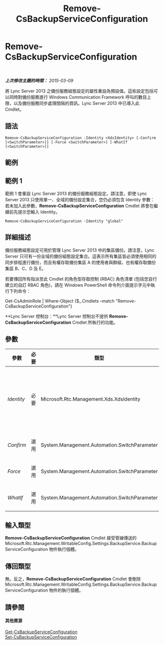 ﻿---
title: Remove-CsBackupServiceConfiguration
TOCTitle: Remove-CsBackupServiceConfiguration
ms:assetid: 56bbf0a2-20cf-4f1e-b305-3521659eb909
ms:mtpsurl: https://technet.microsoft.com/zh-tw/library/JJ204903(v=OCS.15)
ms:contentKeyID: 49290964
ms.date: 08/10/2015
mtps_version: v=OCS.15
ms.translationtype: HT
---

# Remove-CsBackupServiceConfiguration

 

_**上次修改主題的時間：** 2015-03-09_

將 Lync Server 2013 之備份服務組態設定的屬性重設為預設值。這些設定包括可以同時對備份服務進行 Windows Communication Framework 呼叫的數目上限，以及備份服務同步處理間隔的資訊。Lync Server 2013 中已導入此 Cmdlet。

## 語法

    Remove-CsBackupServiceConfiguration -Identity <XdsIdentity> [-Confirm [<SwitchParameter>]] [-Force <SwitchParameter>] [-WhatIf [<SwitchParameter>]]

## 範例

## 範例 1

範例 1 會重設 Lync Server 2013 的備份服務組態設定。請注意，即使 Lync Server 2013 只使用單一、全域的備份設定集合，您仍必須包含 Identity 參數：若未加入此參數，**Remove-CsBackupServiceConfiguration** Cmdlet 將會在繼續前先提示您輸入 Identity。

    Remove-CsBackupServiceConfiguration -Identity "global"

## 詳細描述

備份服務組態設定可用於管理 Lync Server 2013 中的集區備份。請注意，Lync Server 只可有一份全域的備份組態設定集合。這表示所有集區皆必須使用相同的同步排程進行備份，而且有權存取備份集區 A 的使用者與群組，也有權存取備份集區 B、C、D 及 E。

若要傳回所有指派至此 Cmdlet 的角色型存取控制 (RBAC) 角色清單 (包括您自行建立的自訂 RBAC 角色)，請在 Windows PowerShell 命令列介面提示字元中執行下列命令：

Get-CsAdminRole | Where-Object {$\_.Cmdlets –match "Remove-CsBackupServiceConfiguration"}

**Lync Server 控制台：**Lync Server 控制台不提供 **Remove-CsBackupServiceConfiguration** Cmdlet 所執行的功能。

## 參數


<table>
<colgroup>
<col style="width: 25%" />
<col style="width: 25%" />
<col style="width: 25%" />
<col style="width: 25%" />
</colgroup>
<thead>
<tr class="header">
<th>參數</th>
<th>必要</th>
<th>類型</th>
<th>說明</th>
</tr>
</thead>
<tbody>
<tr class="odd">
<td><p><em>Identity</em></p></td>
<td><p>必要</p></td>
<td><p>Microsoft.Rtc.Management.Xds.XdsIdentity</p></td>
<td><p>備份服務組態設定的唯一 Identity。雖然您只能有這些設定的單一、全域執行個體，但是在呼叫 <strong>Remove-CsBackupServiceConfiguration</strong> Cmdlet 時，仍需要指定 Identity。</p>
<p>-Identity global</p></td>
</tr>
<tr class="even">
<td><p><em>Confirm</em></p></td>
<td><p>選用</p></td>
<td><p>System.Management.Automation.SwitchParameter</p></td>
<td><p>執行命令前先要求您確認。</p></td>
</tr>
<tr class="odd">
<td><p><em>Force</em></p></td>
<td><p>選用</p></td>
<td><p>System.Management.Automation.SwitchParameter</p></td>
<td><p>隱藏執行命令時可能發生的非嚴重錯誤訊息。</p></td>
</tr>
<tr class="even">
<td><p><em>WhatIf</em></p></td>
<td><p>選用</p></td>
<td><p>System.Management.Automation.SwitchParameter</p></td>
<td><p>描述執行命令後的結果，但無須實際執行命令。</p></td>
</tr>
</tbody>
</table>


## 輸入類型

**Remove-CsBackupServiceConfiguration** Cmdlet 接受管線傳送的 Microsoft.Rtc.Management.WritableConfig.Settings.BackupService.BackupServiceConfiguration 物件執行個體。

## 傳回類型

無。反之，**Remove-CsBackupServiceConfiguration** Cmdlet 會刪除 Microsoft.Rtc.Management.WritableConfig.Settings.BackupService.BackupServiceConfiguration 物件的執行個體。

## 請參閱

#### 其他資源

[Get-CsBackupServiceConfiguration](get-csbackupserviceconfiguration.md)  
[Set-CsBackupServiceConfiguration](set-csbackupserviceconfiguration.md)

